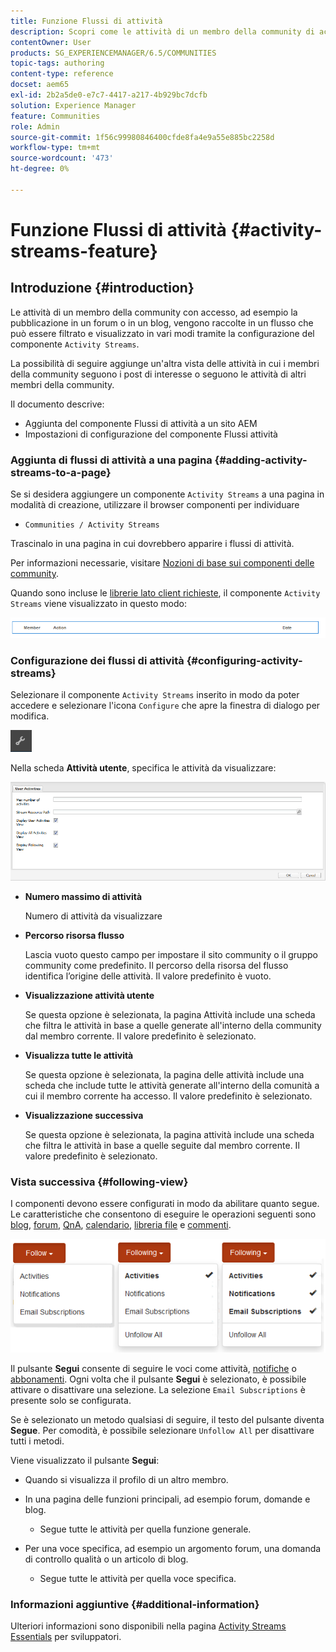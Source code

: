 ```yaml
---
title: Funzione Flussi di attività
description: Scopri come le attività di un membro della community di accesso vengono raccolte in un flusso che puoi filtrare e visualizzare tramite il componente Flussi di attività.
contentOwner: User
products: SG_EXPERIENCEMANAGER/6.5/COMMUNITIES
topic-tags: authoring
content-type: reference
docset: aem65
exl-id: 2b2a5de0-e7c7-4417-a217-4b929bc7dcfb
solution: Experience Manager
feature: Communities
role: Admin
source-git-commit: 1f56c99980846400cfde8fa4e9a55e885bc2258d
workflow-type: tm+mt
source-wordcount: '473'
ht-degree: 0%

---
```


# Funzione Flussi di attività {#activity-streams-feature}

## Introduzione {#introduction}

Le attività di un membro della community con accesso, ad esempio la pubblicazione in un forum o in un blog, vengono raccolte in un flusso che può essere filtrato e visualizzato in vari modi tramite la configurazione del componente `Activity Streams`.

La possibilità di seguire aggiunge un&#39;altra vista delle attività in cui i membri della community seguono i post di interesse o seguono le attività di altri membri della community.

Il documento descrive:

* Aggiunta del componente Flussi di attività a un sito AEM
* Impostazioni di configurazione del componente Flussi attività

### Aggiunta di flussi di attività a una pagina {#adding-activity-streams-to-a-page}

Se si desidera aggiungere un componente `Activity Streams` a una pagina in modalità di creazione, utilizzare il browser componenti per individuare

* `Communities / Activity Streams`

Trascinalo in una pagina in cui dovrebbero apparire i flussi di attività.

Per informazioni necessarie, visitare [Nozioni di base sui componenti delle community](/help/communities/basics.md).

Quando sono incluse le [librerie lato client richieste](/help/communities/essentials-activities.md#essentials-for-client-side), il componente `Activity Streams` viene visualizzato in questo modo:

![attività-flussi](assets/activity-component.png)

### Configurazione dei flussi di attività {#configuring-activity-streams}

Selezionare il componente `Activity Streams` inserito in modo da poter accedere e selezionare l&#39;icona `Configure` che apre la finestra di dialogo per modifica.

![configura](assets/configure-new.png)

Nella scheda **Attività utente**, specifica le attività da visualizzare:

![attività-utente](assets/user-activities.png)

* **Numero massimo di attività**

  Numero di attività da visualizzare

* **Percorso risorsa flusso**

  Lascia vuoto questo campo per impostare il sito community o il gruppo community come predefinito. Il percorso della risorsa del flusso identifica l’origine delle attività. Il valore predefinito è vuoto.

* **Visualizzazione attività utente**

  Se questa opzione è selezionata, la pagina Attività include una scheda che filtra le attività in base a quelle generate all&#39;interno della community dal membro corrente. Il valore predefinito è selezionato.

* **Visualizza tutte le attività**

  Se questa opzione è selezionata, la pagina delle attività include una scheda che include tutte le attività generate all&#39;interno della comunità a cui il membro corrente ha accesso. Il valore predefinito è selezionato.

* **Visualizzazione successiva**

  Se questa opzione è selezionata, la pagina attività include una scheda che filtra le attività in base a quelle seguite dal membro corrente. Il valore predefinito è selezionato.

### Vista successiva {#following-view}

I componenti devono essere configurati in modo da abilitare quanto segue. Le caratteristiche che consentono di eseguire le operazioni seguenti sono [blog](/help/communities/blog-feature.md), [forum](/help/communities/forum.md), [QnA](/help/communities/working-with-qna.md), [calendario](/help/communities/calendar.md), [libreria file](/help/communities/file-library.md) e [commenti](/help/communities/comments.md).

![visualizzazione successiva](assets/following-activities.png)

Il pulsante **Segui** consente di seguire le voci come attività, [notifiche](/help/communities/notifications.md) o [abbonamenti](/help/communities/subscriptions.md). Ogni volta che il pulsante **Segui** è selezionato, è possibile attivare o disattivare una selezione. La selezione `Email Subscriptions` è presente solo se configurata.

Se è selezionato un metodo qualsiasi di seguire, il testo del pulsante diventa **Segue**. Per comodità, è possibile selezionare `Unfollow All` per disattivare tutti i metodi.

Viene visualizzato il pulsante **Segui**:

* Quando si visualizza il profilo di un altro membro.
* In una pagina delle funzioni principali, ad esempio forum, domande e blog.

   * Segue tutte le attività per quella funzione generale.

* Per una voce specifica, ad esempio un argomento forum, una domanda di controllo qualità o un articolo di blog.

   * Segue tutte le attività per quella voce specifica.

### Informazioni aggiuntive {#additional-information}

Ulteriori informazioni sono disponibili nella pagina [Activity Streams Essentials](/help/communities/essentials-activities.md) per sviluppatori.
